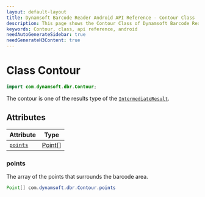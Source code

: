 ```yaml
---
layout: default-layout
title: Dynamsoft Barcode Reader Android API Reference - Contour Class
description: This page shows the Contour Class of Dynamsoft Barcode Reader for Android SDK.
keywords: Contour, class, api reference, android
needAutoGenerateSidebar: true
needGenerateH3Content: true
---
```



# Class Contour

```java
import com.dynamsoft.dbr.Contour;
```

The contour is one of the results type of the [`IntermediateResult`](class-IntermediateResult.md#results).

## Attributes
  
| Attribute | Type |
|---------- | ---- |
| [`points`](#points) | [Point](Point.md)\[\] |
  
### points

The array of the points that surrounds the barcode area.

```java
Point[] com.dynamsoft.dbr.Contour.points
```  
